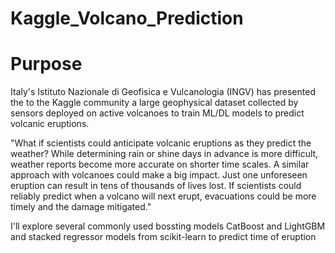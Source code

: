 # Kaggle_Volcano_Prediction

# Purpose

Italy's Istituto Nazionale di Geofisica e Vulcanologia (INGV) has presented the to the Kaggle community a large geophysical dataset collected by sensors deployed on active volcanoes to train ML/DL models to predict volcanic eruptions. 

"What if scientists could anticipate volcanic eruptions as they predict the weather? While determining rain or shine days in advance is more difficult, weather reports become more accurate on shorter time scales. A similar approach with volcanoes could make a big impact. Just one unforeseen eruption can result in tens of thousands of lives lost. If scientists could reliably predict when a volcano will next erupt, evacuations could be more timely and the damage mitigated."

I'll explore several commonly used bossting models CatBoost and LightGBM and stacked regressor models from scikit-learn to predict time of eruption
